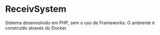 # ReceivSystem
Sistema desenvolvido em PHP, sem o uso de Frameworks. O ambiente é construído através do Docker.
